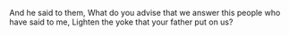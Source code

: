 And he said to them, What do you advise that we answer this people who have said to me, Lighten the yoke that your father put on us?
